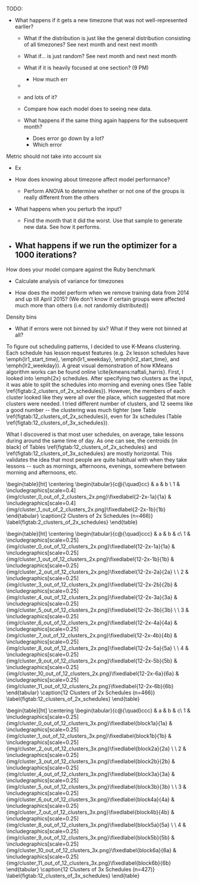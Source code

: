 
TODO:

- What happens if it gets a new timezone that was not well-represented earlier?
  - What if the distribution is just like the general distribution consisting
    of all timezones? See next month and next next month
  - What if... is just random? See next month and next next month
  - What if it is heavily focused at one section? (9 PM)

    - How much err
  -
  - and lots of it?
  - Compare how each model does to seeing new data.
  - What happens if the same thing again happens for the subsequent month?
    - Does error go down by a lot?
    - Which error


Metric should not take into account six

- Ex

- How does knowing about timezone affect model performance?
  - Perform ANOVA to determine whether or not one of the groups is really
    different from the others

- What happens when you perturb the input?
  - Find the month that it did the worst. Use that sample to generate new data.
    See how it performs.

- What happens if we run the optimizer for a 1000 iterations?
  -
How does your model compare against the Ruby benchmark

- Calculate analysis of variance for timezones

- How does the model perform when we remove training data from 2014 and up till
April 2015? (We don't know if certain groups were affected much more than
others (i.e. not randomly distributed))

Density bins

- What if errors were not binned by six? What if they were not binned at all?

To figure out scheduling patterns, I decided to use K-Means clustering. Each
schedule has lesson request features (e.g. 2x lesson schedules have
\emph{lr1\_start\_time}, \emph{lr1\_weekday}, \emph{lr2\_start\_time}, and
\emph{lr2\_weekday}). A great visual demonstration of how KMeans algorithm
works can be found online \cite{kmeans:naftali_harris}. First, I looked into
\emph{2x} schedules.  After specifying two clusters as the input, it was able
to split the schedules into morning and evening ones (See Table
\ref{figtab:2_clusters_of_2x_schedules}). However, the members of each cluster
looked like they were all over the place, which suggested that more clusters were
needed. I tried different number of clusters, and 12 seems like a good number
-- the clustering was much tighter (see Table
\ref{figtab:12_clusters_of_2x_schedules}), even for 3x schedules (Table
\ref{figtab:12_clusters_of_3x_schedules}).

What I discovered is that most user schedules, on average, take lessons during
around the same time of day. As one can see, the centroids (in black) of Tables
\ref{figtab:12_clusters_of_2x_schedules} and
\ref{figtab:12_clusters_of_3x_schedules} are mostly horizontal. This validates
the idea that most people are quite habitual with when they take lessons -- such as
mornings, afternoons, evenings, somewhere between morning and afternoons, etc.

\begin{table}[ht]
  \centering
  \begin{tabular}{c@{\quad}cc}
    & a & b \\
    1 & \includegraphics[scale=0.4]{img/cluster_0_out_of_2_clusters_2x.png}\fixedlabel{2-2x-1a}{1a}
    & \includegraphics[scale=0.4]{img/cluster_1_out_of_2_clusters_2x.png}\fixedlabel{2-2x-1b}{1b}
  \end{tabular}
  \caption{2 Clusters of 2x Schedules (n=466)}
  \label{figtab:2_clusters_of_2x_schedules}
\end{table}

\begin{table}[ht]
  \centering
  \begin{tabular}{c@{\quad}ccc}
    & a & b & c\\
    1 & \includegraphics[scale=0.25]{img/cluster_0_out_of_12_clusters_2x.png}\fixedlabel{12-2x-1a}{1a}
    & \includegraphics[scale=0.25]{img/cluster_1_out_of_12_clusters_2x.png}\fixedlabel{12-2x-1b}{1b}
    & \includegraphics[scale=0.25]{img/cluster_2_out_of_12_clusters_2x.png}\fixedlabel{12-2x-2a}{2a} \\ \\
    2 & \includegraphics[scale=0.25]{img/cluster_3_out_of_12_clusters_2x.png}\fixedlabel{12-2x-2b}{2b}
    & \includegraphics[scale=0.25]{img/cluster_4_out_of_12_clusters_2x.png}\fixedlabel{12-2x-3a}{3a}
    & \includegraphics[scale=0.25]{img/cluster_5_out_of_12_clusters_2x.png}\fixedlabel{12-2x-3b}{3b} \\ \\
    3 & \includegraphics[scale=0.25]{img/cluster_6_out_of_12_clusters_2x.png}\fixedlabel{12-2x-4a}{4a}
    & \includegraphics[scale=0.25]{img/cluster_7_out_of_12_clusters_2x.png}\fixedlabel{12-2x-4b}{4b}
    & \includegraphics[scale=0.25]{img/cluster_8_out_of_12_clusters_2x.png}\fixedlabel{12-2x-5a}{5a} \\ \\
    4 & \includegraphics[scale=0.25]{img/cluster_9_out_of_12_clusters_2x.png}\fixedlabel{12-2x-5b}{5b}
     & \includegraphics[scale=0.25]{img/cluster_10_out_of_12_clusters_2x.png}\fixedlabel{12-2x-6a}{6a}
    & \includegraphics[scale=0.25]{img/cluster_11_out_of_12_clusters_2x.png}\fixedlabel{12-2x-6b}{6b}
  \end{tabular}
  \caption{12 Clusters of 2x Schedules (n=466)}
  \label{figtab:12_clusters_of_2x_schedules}
\end{table}

\begin{table}[ht]
  \centering
  \begin{tabular}{c@{\quad}ccc}
    & a & b & c\\
    1 & \includegraphics[scale=0.25]{img/cluster_0_out_of_12_clusters_3x.png}\fixedlabel{block1a}{1a}
    & \includegraphics[scale=0.25]{img/cluster_1_out_of_12_clusters_3x.png}\fixedlabel{block1b}{1b}
    & \includegraphics[scale=0.25]{img/cluster_2_out_of_12_clusters_3x.png}\fixedlabel{block2a}{2a} \\ \\
    2 & \includegraphics[scale=0.25]{img/cluster_3_out_of_12_clusters_3x.png}\fixedlabel{block2b}{2b}
    & \includegraphics[scale=0.25]{img/cluster_4_out_of_12_clusters_3x.png}\fixedlabel{block3a}{3a}
    & \includegraphics[scale=0.25]{img/cluster_5_out_of_12_clusters_3x.png}\fixedlabel{block3b}{3b} \\ \\
    3 & \includegraphics[scale=0.25]{img/cluster_6_out_of_12_clusters_3x.png}\fixedlabel{block4a}{4a}
    & \includegraphics[scale=0.25]{img/cluster_7_out_of_12_clusters_3x.png}\fixedlabel{block4b}{4b}
    & \includegraphics[scale=0.25]{img/cluster_8_out_of_12_clusters_3x.png}\fixedlabel{block5a}{5a} \\ \\
    4 & \includegraphics[scale=0.25]{img/cluster_9_out_of_12_clusters_3x.png}\fixedlabel{block5b}{5b}
     & \includegraphics[scale=0.25]{img/cluster_10_out_of_12_clusters_3x.png}\fixedlabel{block6a}{6a}
    & \includegraphics[scale=0.25]{img/cluster_11_out_of_12_clusters_3x.png}\fixedlabel{block6b}{6b}
  \end{tabular}
  \caption{12 Clusters of 3x Schedules (n=427)}
  \label{figtab:12_clusters_of_3x_schedules}
\end{table}
